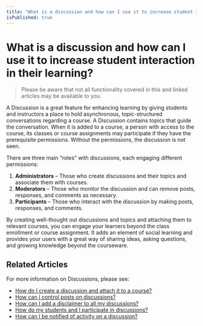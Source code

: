 ```yaml
---
title: "What is a discussion and how can I use it to increase student interaction in their learning?"
isPublished: true
---
```


# What is a discussion and how can I use it to increase student interaction in their learning?

> Please be aware that not all functionality covered in this and linked articles may be available to you. 

A Discussion is a great feature for enhancing learning by giving students and instructors a place to hold asynchronous, topic-structured conversations regarding a course. A Discussion contains topics that guide the conversation. When it is added to a course, a person with access to the course, its classes or course assignments may participate if they have the prerequisite permissions. Without the permissions, the discussion is not seen.

There are three main “roles” with discussions, each engaging different permissions:

1. **Administrators** – Those who create discussions and their topics and associate them with courses.
1. **Moderators** – Those who monitor the discussion and can remove posts, responses, and comments as necessary.
1. **Participants** – Those who interact with the discussion by making posts, responses, and comments. 

By creating well-thought out discussions and topics and attaching them to relevant courses, you can engage your learners beyond the class enrollment or course assignment. It adds an element of social learning and provides your users with a great way of sharing ideas, asking questions, and growing knowledge beyond the courseware.

## Related Articles

For more information on Discussions, please see:

- [How do I create a discussion and attach it to a course?](create-discussion.md)
- [How can I control posts on discussions?](add-moderators.md)
- [How can I add a disclaimer to all my discussions?](add-disclaimer.md)
- [How do my students and I participate in discussions?](participation.md)
- [How can I be notified of activity on a discussion?](admin-follow.md)

